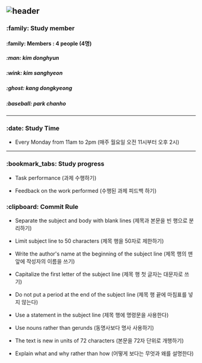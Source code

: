 ![header](https://capsule-render.vercel.app/api?type=cylinder&color=auto&height=150&section=header&text=Q%20Study&animation=fadeIn&fontSize=40)
---


<h3> :family: Study member </h3>
<h4> :family: Members : 4 people (4명)
<h5> :man: kim donghyun </h5>
<h5> :wink: kim sanghyeon  </h5>
<h5> :ghost: kang dongkyeong </h5>
<h5> :baseball: park chanho </h5>

---

<h3> :date: Study Time </h3>

- <p> Every Monday from 11am to 2pm (매주 월요일 오전 11시부터 오후 2시)</p>

---

<h3> :bookmark_tabs: Study progress </h3>

- <p> Task performance (과제 수행하기)</p>
- <p> Feedback on the work performed (수행된 과제 피드백 하기)</p>


<h3> :clipboard: Commit Rule </h3>

- <p> Separate the subject and body with blank lines (제목과 본문을 빈 행으로 분리하기)</p>
- <p> Limit subject line to 50 characters (제목 행을 50자로 제한하기)</p>
- <p> Write the author's name at the beginning of the subject line (제목 행의 맨앞에 작성자의 이름을 쓰기)</p>
- <p> Capitalize the first letter of the subject line (제목 행 첫 글자는 대문자로 쓰기)</p>
- <p> Do not put a period at the end of the subject line (제목 행 끝에 마침표를 넣지 않는다)</p>
- <p> Use a statement in the subject line (제목 행에 명령문을 사용한다)</p>
- <p> Use nouns rather than gerunds (동명사보다 명사 사용하기) </p>
- <p> The text is new in units of 72 characters (본문을 72자 단위로 개행하기)</p>
- <p> Explain what and why rather than how (어떻게 보다는 무엇과 왜를 설명한다)</p>
























